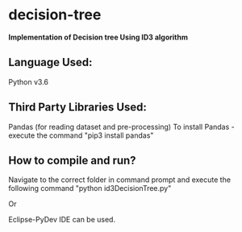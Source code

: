 # decision-tree
**Implementation of Decision tree Using ID3 algorithm**

Language Used:
-------------
Python v3.6


Third Party Libraries Used:
--------------------------
Pandas (for reading dataset and pre-processing)
To install Pandas - execute the command "pip3 install pandas"

How to compile and run?
----------------------
Navigate to the correct folder in command prompt and execute the following command
"python id3DecisionTree.py"

Or

Eclipse-PyDev IDE can be used.
